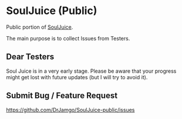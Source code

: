 # SoulJuice (Public)
Public portion of [SoulJuice](https://drjamgo.github.io/SoulJuice).

The main purpose is to collect Issues from Testers.

## Dear Testers
Soul Juice is in a very early stage. Please be aware that your progress might get lost with future updates (but I will try to avoid it).

## Submit Bug / Feature Request
https://github.com/DrJamgo/SoulJuice-public/issues
